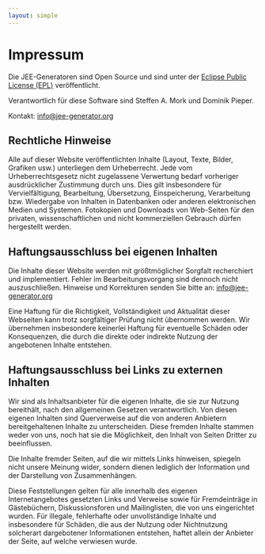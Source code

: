 ```yaml
---
layout: simple
---
```


Impressum
=========================

Die JEE-Generatoren sind Open Source und sind unter der [Eclipse Public License (EPL)](http://www.eclipse.org/legal/epl-v10.html) veröffentlicht.

Verantwortlich für diese Software sind Steffen A. Mork und Dominik Pieper.

Kontakt: [info@jee-generator.org](mailto:info@jee-generator.org)

Rechtliche Hinweise
-------------------

Alle auf dieser Website veröffentlichten Inhalte (Layout, Texte, Bilder, Grafiken usw.) unterliegen dem
Urheberrecht. Jede vom Urheberrechtsgesetz nicht zugelassene Verwertung bedarf vorheriger
ausdrücklicher Zustimmung durch uns. Dies gilt insbesondere für Vervielfältigung, Bearbeitung,
Übersetzung, Einspeicherung, Verarbeitung bzw. Wiedergabe von Inhalten in Datenbanken oder
anderen elektronischen Medien und Systemen. Fotokopien und Downloads von Web-Seiten für den
privaten, wissenschaftlichen und nicht kommerziellen Gebrauch dürfen hergestellt werden.

Haftungsausschluss bei eigenen Inhalten
---------------------------------------

Die Inhalte dieser Website werden mit größtmöglicher Sorgfalt recherchiert und implementiert. Fehler im Bearbeitungsvorgang
sind dennoch nicht auszuschließen. Hinweise und Korrekturen senden Sie bitte an: [info@jee-generator.org](mailto:info@jee-generator.org)

Eine Haftung für die Richtigkeit, Vollständigkeit und Aktualität dieser Webseiten kann trotz sorgfältiger
Prüfung nicht übernommen werden. Wir übernehmen insbesondere keinerlei Haftung für eventuelle Schäden oder
Konsequenzen, die durch die direkte oder indirekte Nutzung der angebotenen Inhalte entstehen.

Haftungsausschluss bei Links zu externen Inhalten
-------------------------------------------------

Wir sind als Inhaltsanbieter für die eigenen Inhalte, die sie zur Nutzung bereithält, nach den
allgemeinen Gesetzen verantwortlich. Von diesen eigenen Inhalten sind Querverweise auf die von
anderen Anbietern bereitgehaltenen Inhalte zu unterscheiden. Diese fremden Inhalte stammen weder
von uns, noch hat sie die Möglichkeit, den Inhalt von Seiten Dritter zu beeinflussen.

Die Inhalte fremder Seiten, auf die wir mittels Links hinweisen, spiegeln nicht unsere Meinung
wider, sondern dienen lediglich der Information und der Darstellung von Zusammenhängen.

Diese Feststellungen gelten für alle innerhalb des eigenen Internetangebotes gesetzten Links und Verweise
sowie für Fremdeinträge in Gästebüchern, Diskussionsforen und Mailinglisten, die von uns eingerichtet
wurden. Für illegale, fehlerhafte oder unvollständige Inhalte und insbesondere für Schäden, die aus der
Nutzung oder Nichtnutzung solcherart dargebotener Informationen entstehen, haftet allein der
Anbieter der Seite, auf welche verwiesen wurde.
